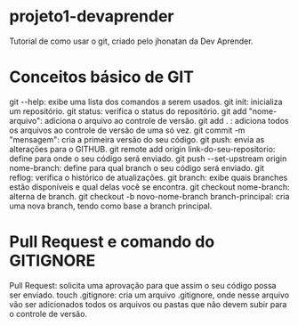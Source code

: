 # projeto1-devaprender
Tutorial de como usar o git, criado pelo jhonatan da Dev Aprender.

# Conceitos básico de GIT
git --help: exibe uma lista dos comandos a serem usados.
git init: inicializa um repositório.
git status: verifica o status do repositório.
git add "nome-arquivo": adiciona o arquivo ao controle de versão.
git add . : adiciona todos os arquivos ao controle de versão de uma só vez.
git commit -m "mensagem": cria a primeira versão do seu código.
git push: envia as alterações para o GITHUB.
git remote add origin link-do-seu-repositorio: define para onde o seu código será enviado.
git push --set-upstream origin nome-branch: define para qual branch o seu código será enviado.
git reflog: verifica o histórico de atualizações.
git branch: exibe quais branches estão disponíveis e qual delas você se encontra.
git checkout nome-branch: alterna de branch.
git checkout -b novo-nome-branch branch-principal: cria uma nova branch, tendo como base a branch principal.

# Pull Request e comando do GITIGNORE
Pull Request: solicita uma aprovação para que assim o seu código possa ser enviado.
touch .gitignore: cria um arquivo .gitignore, onde nesse arquivo vão ser adicionados todos os arquivos ou pastas que não devem subir para o controle de versão.
